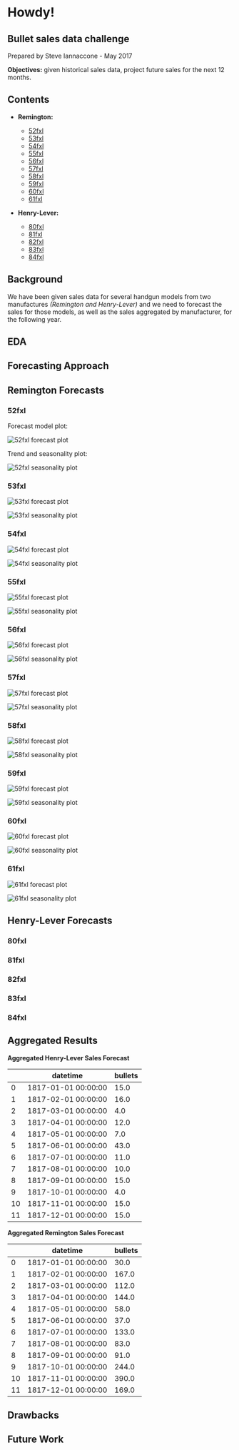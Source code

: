 # Howdy!
## Bullet sales data challenge
Prepared by Steve Iannaccone - May 2017

**Objectives:** given historical sales data, project future sales for the next 12 months.

## Contents
* **Remington:**
    * [52fxl](README.md#52fxl)
    * [53fxl](#53fxl)
    * [54fxl](#54fxl)
    * [55fxl](#55fxl)
    * [56fxl](#56fxl)
    * [57fxl](#57fxl)
    * [58fxl](#58fxl)
    * [59fxl](#59fxl)
    * [60fxl](#60fxl)
    * [61fxl](#61fxl)

* **Henry-Lever:**
    * [80fxl](#80fxl)
    * [81fxl](#81fxl)
    * [82fxl](#82fxl)
    * [83fxl](#83fxl)
    * [84fxl](#84fxl)

## Background

We have been given sales data for several handgun models from two manufactures
_(Remington and Henry-Lever)_ and we need to forecast the sales for those models,
as well as the sales aggregated by manufacturer, for the following year.

## EDA

## Forecasting Approach

## Remington Forecasts

### 52fxl

Forecast model plot:

![52fxl forecast plot](report/Remington_52fxl_forecast.png?raw=true "52fxl forecast plot")

Trend and seasonality plot:

![52fxl seasonality plot](report/Remington_52fxl_seasonality.png?raw=true "52fxl seasonality plot")

### 53fxl

![53fxl forecast plot](report/Remington_53fxl_forecast.png?raw=true "53fxl forecast plot")

![53fxl seasonality plot](report/Remington_53fxl_seasonality.png?raw=true "53fxl seasonality plot")

### 54fxl

![54fxl forecast plot](report/Remington_54fxl_forecast.png?raw=true "54fxl forecast plot")

![54fxl seasonality plot](report/Remington_54fxl_seasonality.png?raw=true "54fxl seasonality plot")

### 55fxl

![55fxl forecast plot](report/Remington_55fxl_forecast.png?raw=true "55fxl forecast plot")

![55fxl seasonality plot](report/Remington_55fxl_seasonality.png?raw=true "55fxl seasonality plot")

### 56fxl

![56fxl forecast plot](report/Remington_56fxl_forecast.png?raw=true "56fxl forecast plot")

![56fxl seasonality plot](report/Remington_56fxl_seasonality.png?raw=true "56fxl seasonality plot")

### 57fxl

![57fxl forecast plot](report/Remington_57fxl_forecast.png?raw=true "57fxl forecast plot")

![57fxl seasonality plot](report/Remington_57fxl_seasonality.png?raw=true "57fxl seasonality plot")

### 58fxl

![58fxl forecast plot](report/Remington_58fxl_forecast.png?raw=true "58fxl forecast plot")

![58fxl seasonality plot](report/Remington_58fxl_seasonality.png?raw=true "58fxl seasonality plot")

### 59fxl

![59fxl forecast plot](report/Remington_59fxl_forecast.png?raw=true "59fxl forecast plot")

![59fxl seasonality plot](report/Remington_59fxl_seasonality.png?raw=true "59fxl seasonality plot")

### 60fxl

![60fxl forecast plot](report/Remington_60fxl_forecast.png?raw=true "60fxl forecast plot")

![60fxl seasonality plot](report/Remington_60fxl_seasonality.png?raw=true "60fxl seasonality plot")

### 61fxl

![61fxl forecast plot](report/Remington_61fxl_forecast.png?raw=true "61fxl forecast plot")

![61fxl seasonality plot](report/Remington_61fxl_seasonality.png?raw=true "61fxl seasonality plot")

## Henry-Lever Forecasts

### 80fxl

### 81fxl

### 82fxl

### 83fxl

### 84fxl

## Aggregated Results

**Aggregated Henry-Lever Sales Forecast**

|    | datetime            | bullets |
|----|---------------------|---------|
| 0  | 1817-01-01 00:00:00 | 15.0    |
| 1  | 1817-02-01 00:00:00 | 16.0    |
| 2  | 1817-03-01 00:00:00 | 4.0     |
| 3  | 1817-04-01 00:00:00 | 12.0    |
| 4  | 1817-05-01 00:00:00 | 7.0     |
| 5  | 1817-06-01 00:00:00 | 43.0    |
| 6  | 1817-07-01 00:00:00 | 11.0    |
| 7  | 1817-08-01 00:00:00 | 10.0    |
| 8  | 1817-09-01 00:00:00 | 15.0    |
| 9  | 1817-10-01 00:00:00 | 4.0     |
| 10 | 1817-11-01 00:00:00 | 15.0    |
| 11 | 1817-12-01 00:00:00 | 15.0    |

**Aggregated Remington Sales Forecast**

|    | datetime            | bullets |
|----|---------------------|---------|
| 0  | 1817-01-01 00:00:00 | 30.0    |
| 1  | 1817-02-01 00:00:00 | 167.0   |
| 2  | 1817-03-01 00:00:00 | 112.0   |
| 3  | 1817-04-01 00:00:00 | 144.0   |
| 4  | 1817-05-01 00:00:00 | 58.0    |
| 5  | 1817-06-01 00:00:00 | 37.0    |
| 6  | 1817-07-01 00:00:00 | 133.0   |
| 7  | 1817-08-01 00:00:00 | 83.0    |
| 8  | 1817-09-01 00:00:00 | 91.0    |
| 9  | 1817-10-01 00:00:00 | 244.0   |
| 10 | 1817-11-01 00:00:00 | 390.0   |
| 11 | 1817-12-01 00:00:00 | 169.0   |

## Drawbacks

## Future Work
